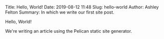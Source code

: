 Title: Hello, World!
Date: 2019-08-12 11:48
Slug: hello-world
Author: Ashley Felton
Summary: In which we write our first site post.

Hello, World!

We're writing an article using the Pelican static site generator.
